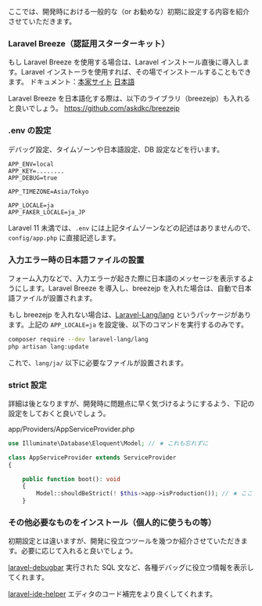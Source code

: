 ここでは、開発時における一般的な（or お勧めな）初期に設定する内容を紹介させていただきます。

### Laravel Breeze（認証用スターターキット）
もし Laravel Breeze を使用する場合は、Laravel インストール直後に導入します。Laravel インストーラを使用すれば、その場でインストールすることもできます。
ドキュメント：[本家サイト](https://laravel.com/docs/11.x/starter-kits) [日本語](https://readouble.com/laravel/11.x/ja/starter-kits.html)

Laravel Breeze を日本語化する際は、以下のライブラリ（breezejp）も入れると良いでしょう。
https://github.com/askdkc/breezejp

### .env の設定
デバッグ設定、タイムゾーンや日本語設定、DB 設定などを行います。

```
APP_ENV=local
APP_KEY=........
APP_DEBUG=true

APP_TIMEZONE=Asia/Tokyo

APP_LOCALE=ja
APP_FAKER_LOCALE=ja_JP
```

Laravel 11 未満では、`.env` には上記タイムゾーンなどの記述はありませんので、`config/app.php` に直接記述します。

### 入力エラー時の日本語ファイルの設置
フォーム入力などで、入力エラーが起きた際に日本語のメッセージを表示するようにします。Laravel Breeze を導入し、breezejp を入れた場合は、自動で日本語ファイルが設置されます。

もし breezejp を入れない場合は、[Laravel-Lang/lang](https://laravel-lang.com/packages-lang.html) というパッケージがあります。上記の `APP_LOCALE=ja` を設定後、以下のコマンドを実行するのみです。

```bash
composer require --dev laravel-lang/lang
php artisan lang:update
```

これで、`lang/ja/` 以下に必要なファイルが設置されます。

### strict 設定
詳細は後となりますが、開発時に問題点に早く気づけるようにするよう、下記の設定をしておくと良いでしょう。

app/Providers/AppServiceProvider.php
```php
use Illuminate\Database\Eloquent\Model; // ★ これも忘れずに

class AppServiceProvider extends ServiceProvider
{

    public function boot(): void
    {
        Model::shouldBeStrict(! $this->app->isProduction()); // ★ ここ
    }
```

### その他必要なものをインストール（個人的に使うもの等）
初期設定とは違いますが、開発に役立つツールを幾つか紹介させていただきます。必要に応じて入れると良いでしょう。

[laravel-debugbar](https://github.com/barryvdh/laravel-debugbar) 実行された SQL 文など、各種デバッグに役立つ情報を表示してくれます。

[laravel-ide-helper](https://github.com/barryvdh/laravel-ide-helper) エディタのコード補完をより良くしてくれます。

